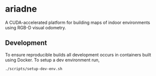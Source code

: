 # ariadne
A CUDA-accelerated platform for building maps of indoor environments using RGB-D visual odometry.

## Development
To ensure reproducible builds all development occurs in containers built using Docker. To setup a
dev environment run,
```
./scripts/setup-dev-env.sh
```
